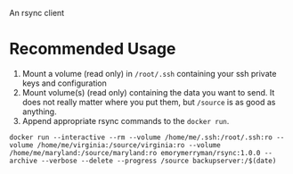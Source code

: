 
An rsync client

# Recommended Usage

1. Mount a volume (read only) in `/root/.ssh` containing your ssh private keys and configuration
2. Mount volume(s) (read only) containing the data you want to send.  It does not really matter where you put them, but `/source` is as good as anything.
3. Append appropriate rsync commands to the `docker run`.

`docker run --interactive --rm --volume /home/me/.ssh:/root/.ssh:ro --volume /home/me/virginia:/source/virginia:ro --volume /home/me/maryland:/source/maryland:ro emorymerryman/rsync:1.0.0 --archive --verbose --delete --progress /source backupserver:/$(date)`

